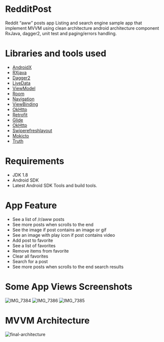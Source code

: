 # RedditPost

 Reddit “aww” posts app Listing and search engine sample app that implement MVVM using clean architecture 
 android architecture component RxJava, dagger2, unit test and paging/errors handling.
 
 
 
 
 # Libraries and tools used
 
- [AndroidX](https://developer.android.com/jetpack/androidx)
- [RXjava](https://github.com/ReactiveX/RxJava)
- [Dagger2](https://dagger.dev/)
- [LiveData](https://developer.android.com/topic/libraries/architecture/livedata.html)
- [ViewModel](https://developer.android.com/topic/libraries/architecture/viewmodel.html)
- [Room](https://developer.android.com/jetpack/androidx/releases/room)
- [Navigation](https://developer.android.com/guide/navigation)
- [ViewBinding](https://developer.android.com/topic/libraries/view-binding)
- [OkHttp](https://square.github.io/okhttp/)
- [Retrofit](http://square.github.io/retrofit/)
- [Glide](https://github.com/bumptech/glide)
- [OkHttp](http://square.github.io/okhttp/)
- [Swiperefreshlayout](https://developer.android.com/jetpack/androidx/releases/swiperefreshlayout)
- [Mokicto](https://search.maven.org/artifact/com.nhaarman.mockitokotlin2/mockito-kotlin/2.2.0/jar)
- [Truth](https://truth.dev/)


# Requirements
- JDK 1.8
- Android SDK
- Latest Android SDK Tools and build tools.

# App Feature

- See a list of /r/aww posts
- See more posts when scrolls to the end
- See the image if post contains an image or gif
- See an image with play icon if post contains video
- Add post to favorite
- See a list of favorites
- Remove items from favorite
- Clear all favorites
- Search for a post
- See more posts when scrolls to the end search results

# Some App Views Screenshots
![IMG_7384](https://user-images.githubusercontent.com/59806410/140659969-089d9164-7775-4615-b361-fd627e995d04.JPEG)
![IMG_7386](https://user-images.githubusercontent.com/59806410/140659989-10cec513-a711-474d-b0bc-e0912784c161.JPEG)
![IMG_7385](https://user-images.githubusercontent.com/59806410/140660000-933dd81b-ec91-4dbd-90a5-8d66dd5324ef.JPEG)


# MVVM Architecture 
![final-architecture](https://user-images.githubusercontent.com/59806410/138581065-768be895-2348-475e-9abe-54a75ec4cf23.png)

